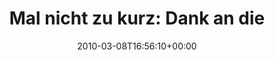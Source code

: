 ---
retweeted: false
source: <a href="http://twitter.com" rel="nofollow">Twitter Web Client</a>
entities:
  hashtags:
  - text: lsdug
    indices:
    - '73'
    - '79'
  symbols: []
  user_mentions:
  - name: Leipziger Webszene
    screen_name: webszene_le
    indices:
    - '31'
    - '43'
    id_str: '56654474'
    id: '56654474'
  urls: []
display_text_range:
- '0'
- '88'
favorite_count: '0'
id_str: '10178585551'
truncated: false
retweet_count: '0'
id: '10178585551'
created_at: Mon Mar 08 16:56:10 +0000 2010
favorited: false
full_text: 'Mal nicht zu kurz: Dank an die [@webszene_le](https://twitter.com/webszene_le)
  fürs flotte weiterpushen der #lsdug Updates.'
lang: de
tags:
- lsdug
- pesos:twitter
date: '2010-03-08T16:56:10+00:00'
src: https://twitter.com/bascht/status/10178585551
original_url: https://twitter.com/bascht/status/10178585551
type: twitter_tweet
text: 'Mal nicht zu kurz: Dank an die [@webszene_le](https://twitter.com/webszene_le)
  fürs flotte weiterpushen der #lsdug Updates.'
title: 'Mal nicht zu kurz: Dank an die '

---